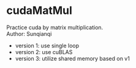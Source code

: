 # cudaMatMul
Practice cuda by matrix multiplication.  
Author: Sunqianqi
- version 1: use single loop
- version 2: use cuBLAS
- version 3: utilize shared memory based on v1
